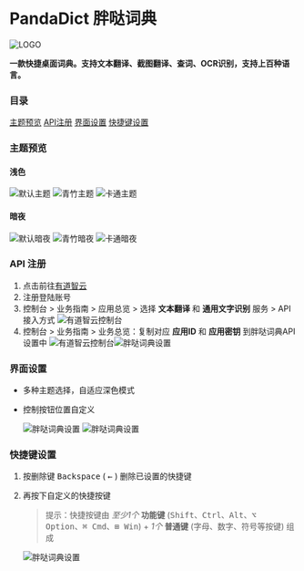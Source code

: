 <!--
 * @Author: KrisLee 2030000020@qq.com
 * @Date: 2022-09-22 15:53:48
 * @LastEditors: KrisLee 2030000020@qq.com
 * @LastEditTime: 2022-09-25 14:12:42
 * @FilePath: /panda-dict/README.md
 * @Description: 这是默认设置,请设置`customMade`, 打开koroFileHeader查看配置 进行设置: https://github.com/OBKoro1/koro1FileHeader/wiki/%E9%85%8D%E7%BD%AE
-->

# PandaDict 胖哒词典
![LOGO](./image/README/pandadict_logo.svg "LOGO")

**一款快捷桌面词典。支持文本翻译、截图翻译、查词、OCR识别，支持上百种语言。**

### 目录
[主题预览](#主题预览)
[API注册](#api-注册)
[界面设置](#界面设置)
[快捷键设置](#快捷键设置)

### 主题预览
 #### 浅色
 ![默认主题](./image/README/theme_default.svg "默认主题") ![青竹主题](./image/README/theme_bamboo.svg "青竹主题") ![卡通主题](./image/README/theme_cartoon.svg "卡通主题") 
 #### 暗夜
 ![默认暗夜](./image/README/theme_default_dark.svg "默认暗夜") ![青竹暗夜](./image/README/theme_bamboo_dark.svg "青竹暗夜") ![卡通暗夜](./image/README/theme_cartoon_dark.svg "卡通暗夜")

### API 注册
1. 点击前往[有道智云](https://ai.youdao.com/)
2. 注册登陆账号
3. 控制台 > 业务指南 > 应用总览 > 选择 **文本翻译** 和 **通用文字识别** 服务 > API接入方式
   ![有道智云控制台](./image/README/youdaozhiyunapi1.png "有道智云控制台")
4. 控制台 > 业务指南 > 业务总览：复制对应 **应用ID** 和 **应用密钥** 到胖哒词典API设置中
   ![有道智云控制台](./image/README/youdaozhiyunapi2.png "有道智云控制台")![胖哒词典设置](./image/README/pandadictapisetting.png "胖哒词典设置")

### 界面设置
- 多种主题选择，自适应深色模式
- 控制按钮位置自定义
  
    ![胖哒词典设置](./image/README/pandadictappearancesetting1.png "胖哒词典设置") ![胖哒词典设置](./image/README/pandadictappearancesetting2.png "胖哒词典设置")

### 快捷键设置
1. 按删除键 <kbd>Backspace</kbd> ( <kbd>←</kbd> ) 删除已设置的快捷键
2. 再按下自定义的快捷按键
    >提示：快捷按键由 *至少1个* **功能键** (<kbd>Shift</kbd>、<kbd>Ctrl</kbd>、<kbd>Alt</kbd>、<kbd>⌥ Option</kbd>、<kbd>⌘ Cmd</kbd>、<kbd>⊞ Win</kbd>) + *1个* **普通键** (字母、数字、符号等按键) 组成
    
   ![胖哒词典设置](./image/README/pandadictshortcutkeysetting.png)